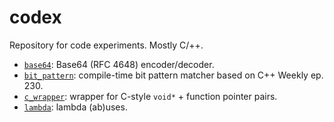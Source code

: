 codex
=====

Repository for code experiments.  Mostly C/++.

- [`base64`](./base64): Base64 (RFC 4648) encoder/decoder.
- [`bit_pattern`](./bit_pattern): compile-time bit pattern matcher based on C++
  Weekly ep. 230.
- [`c_wrapper`](./c_wrapper): wrapper for C-style `void*` + function pointer
  pairs.
- [`lambda`](./lambda): lambda (ab)uses.
